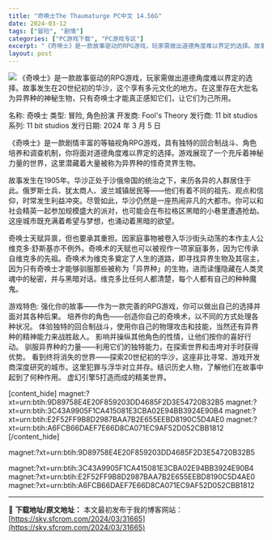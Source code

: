 ```yaml
---
title: "奇唤士The Thaumaturge PC中文 14.56G"
date: 2024-03-12
tags: ["冒险", "剧情"]
categories: ["PC游戏下载", "PC游戏专区"]
excerpt: "《奇唤士》是一款故事驱动的RPG游戏，玩家需做出道德角度难以界定的选择。故事发生在20世纪初的华沙，这个享有多元文化的地方。在这里存在大批名为异界种的神秘生物，只有奇唤士才能真正感知它们，让它们为己所用。 名称: 奇唤士 类型: 冒险, 角色扮演 开发商: Fool&#039;s Theory 发行商: 11&hellip;"
layout: post
---
```


<img class="aligncenter" src="https://sky.sfcrom.com/wp-content/uploads/2024/03/716c0-c1095cea00acd2906c0aee08f91c572eef1a8b15.jpg" />
《奇唤士》是一款故事驱动的RPG游戏，玩家需做出道德角度难以界定的选择。故事发生在20世纪初的华沙，这个享有多元文化的地方。在这里存在大批名为异界种的神秘生物，只有奇唤士才能真正感知它们，让它们为己所用。

名称: 奇唤士
类型: 冒险, 角色扮演
开发商: Fool's Theory
发行商: 11 bit studios
系列: 11 bit studios
发行日期: 2024 年 3 月 5 日

《奇唤士》是一款剧情丰富的等轴视角RPG游戏，具有独特的回合制战斗、角色培养和调查机制，你将面对道德角度难以界定的选择。游戏展现了一个充斥着神秘力量的世界，这里潜藏着大量被称为异界种的怪奇灵界生物。

故事发生在1905年。华沙正处于沙俄帝国的统治之下，来历各异的人群居住于此。俄罗斯士兵、犹太商人、波兰城镇居民等——他们有着不同的祖先、观点和信仰，时常发生利益冲突。尽管如此，华沙仍然是一座热闹非凡的大都市。你可以和社会精英一起参加规模盛大的派对，也可能会在布拉格区黑暗的小巷里遭遇抢劫。这座城市既充满着希望与梦想，也涌动着黑暗的欲望。

奇唤士天赋异禀，但也要承其重担。因家庭事物被卷入华沙街头动荡的本作主人公维克多·舒斯基亦不例外。奇唤术的天赋也可以被视作一项家庭事务，因为它传承自维克多的先祖。奇唤术为维克多奠定了人生的道路，即寻找异界生物及其宿主，因为只有奇唤士才能够驯服那些被称为「异界种」的生物，进而读懂隐藏在人类灵魂中的秘密，并与黑暗对话。维克多比任何人都清楚，每个人都有自己的种种魔鬼。

游戏特色:
强化你的故事——作为一款完善的RPG游戏，你可以做出自己的选择并面对其各种后果。
培养你的角色——创造你自己的奇唤术，以不同的方式处理各种状况。
体验独特的回合制战斗，使用你自己的物理攻击和技能，当然还有异界种的精神能力来战胜敌人。
影响并操纵其他角色的性情，让他们按你的喜好行动。
驯服异界种的力量——利用它们的独特能力，在探索世界和击垮对手时获得优势。
看到终将消失的世界——探索20世纪初的华沙，这座非比寻常、游戏开发商深度研究的城市。这里犯罪与浮华对立并存。结识历史人物，了解他们在故事中起到了何种作用。
虚幻引擎5打造而成的精美世界。

[content_hide]
magnet:?xt=urn:btih:9D89758E4E20F859203DD4685F2D3E54720B32B5
magnet:?xt=urn:btih:3C43A9905F1CA415081E3CBA02E94BB3924E90B4
magnet:?xt=urn:btih:E2F52FF9B8D2987BAA7B2E655EEBD8190C5D4AE0
magnet:?xt=urn:btih:A6FCB66DAEF7E66D8CA071EC9AF52D052CBB1812
[/content_hide]

<!--wechatfans start-->magnet:?xt=urn:btih:9D89758E4E20F859203DD4685F2D3E54720B32B5
magnet:?xt=urn:btih:3C43A9905F1CA415081E3CBA02E94BB3924E90B4
magnet:?xt=urn:btih:E2F52FF9B8D2987BAA7B2E655EEBD8190C5D4AE0
magnet:?xt=urn:btih:A6FCB66DAEF7E66D8CA071EC9AF52D052CBB1812<!--wechatfans end-->

---
📖 **下载地址/原文地址：** 本文最初发布于我的博客网站：[https://sky.sfcrom.com/2024/03/31665](https://sky.sfcrom.com/2024/03/31665)

